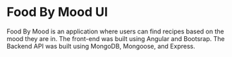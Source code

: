 # Food By Mood UI

Food By Mood is an application where users can find recipes based on the mood they are in.  The front-end was built using Angular and Bootsrap.  The Backend API was built using MongoDB, Mongoose, and Express.
